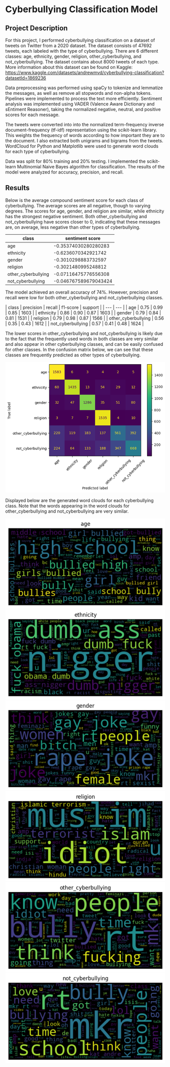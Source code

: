 # Cyberbullying Classification Model

## Project Description

For this project, I performed cyberbullying classification on a dataset of tweets on Twitter from a 2020 dataset. The dataset consists of 47692 tweets, each labeled with the type of cyberbullying. There are 6 different classes: age, ethnicity, gender, religion, other_cyberbullying, and not_cyberbullying. The dataset contains about 8000 tweets of each type. More information about this dataset can be found on Kaggle: https://www.kaggle.com/datasets/andrewmvd/cyberbullying-classification?datasetId=1869236

Data preprocessing was performed using spaCy to tokenize and lemmatize the messages, as well as remove all stopwords and non-alpha tokens. Pipelines were implemented to process the text more efficiently. Sentiment analysis was implemented using VADER (Valence Aware Dictionary and sEntiment Reasoner), taking the normalized negative, neutral, and positive scores for each message.

The tweets were converted into into the normalized term-frequency inverse document-frequency (tf-idf) representation using the scikit-learn library. This weights the frequency of words according to how important they are to the document. I also extracted both unigrams and bigrams from the tweets. WordCloud for Python and Matplotlib were used to generate word clouds for each type of cyberbullying.

Data was split for 80% training and 20% testing. I implemented the scikit-learn Multinomial Naive Bayes algorithm for classification. The results of the model were analyzed for accuracy, precision, and recall.

## Results

Below is the average compound sentiment score for each class of cyberbullying. The average scores are all negative, though to varying degrees. The scores for age, gender, and religion are similar, while ethnicity has the strongest negative sentiment. Both other_cyberbullying and not_cyberbullying have scores closer to 0, indicating that these messages are, on average, less negative than other types of cyberbullying.

| class | sentiment score |
| --- | --- |
| age | -0.35374030280280283 |
| ethnicity | -0.6236070342921742 |
| gender | -0.3010298883732597 |
| religion | -0.3021480995248812 |
| other_cyberbullying | -0.07116475776556308 |
| not_cyberbullying | -0.046767589679043424 |

The model achieved an overall accuracy of 74%. However, precision and recall were low for both other_cyberbullying and not_cyberbullying classes.

| class | precision | recall | f1-score | support |
| --- | --- |
| age | 0.75 | 0.99 | 0.85 | 1603 |
| ethnicity | 0.86 | 0.90 | 0.87 | 1603 |
| gender | 0.79 | 0.84 | 0.81 | 1531 |
| religion | 0.79 | 0.98 | 0.87 | 1566 |
| other_cyberbullying | 0.56 | 0.35 | 0.43 | 1612 |
| not_cyberbullying | 0.57 | 0.41 | 0.48 | 1624 |

The lower scores in other_cyberbullying and not_cyberbullying is likely due to the fact that the frequently used words in both classes are very similar and also appear in other cyberbullying classes, and can be easily confused for other classes. In the confusion matrix below, we can see that these classes are frequently predicted as other types of cyberbullying.

![confusion matrix for cyberbullying classification model](./images/confusion_matrix.png)

Displayed below are the generated word clouds for each cyberbullying class. Note that the words appearing in the word clouds for other_cyberbullying and not_cyberbullying are very similar.

![word cloud: age](./images/word_cloud_age.png)
![word cloud: age](./images/word_cloud_ethnicity.png)
![word cloud: age](./images/word_cloud_gender.png)
![word cloud: age](./images/word_cloud_religion.png)
![word cloud: age](./images/word_cloud_other_cyberbullying.png)
![word cloud: age](./images/word_cloud_not_cyberbullying.png)
